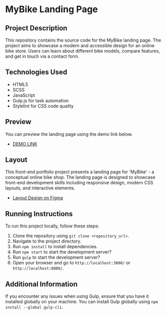 # MyBike Landing Page

## Project Description

This repository contains the source code for the MyBike landing page. The project aims to showcase a modern and accessible design for an online bike store. Users can learn about different bike models, compare features, and get in touch via a contact form.

## Technologies Used

- HTML5
- SCSS
- JavaScript
- Gulp.js for task automation
- Stylelint for CSS code quality

## Preview

You can preview the landing page using the demo link below.

- [DEMO LINK](https://AndrewEdgers.github.io/MyBike-landing/)

## Layout

This front-end portfolio project presents a landing page for 'MyBike' - a conceptual online bike shop. The landing page is designed to showcase front-end development skills including responsive design, modern CSS layouts, and interactive elements.

- [Layout Design on Figma](https://www.figma.com/file/NZQAIydtHo5QkINyGLHNcq/BIKE-New-Version?node-id=0%3A1)

## Running Instructions

To run this project locally, follow these steps:

1. Clone the repository using `git clone <repository_url>`.
2. Navigate to the project directory.
3. Run `npm install` to install dependencies.
4. Run `npm start` to start the development server?
5. Run `gulp` to start the development server?
6. Open your browser and go to `http://localhost:3000/` or `http://localhost:8080/`.

## Additional Information

If you encounter any issues when using Gulp, ensure that you have it installed globally on your machine. You can install Gulp globally using `npm install --global gulp-cli`.

